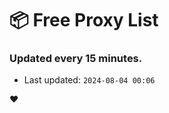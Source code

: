 # :package: Free Proxy List
### Updated every 15 minutes.

- Last updated: `2024-08-04 00:06`

:heart:
